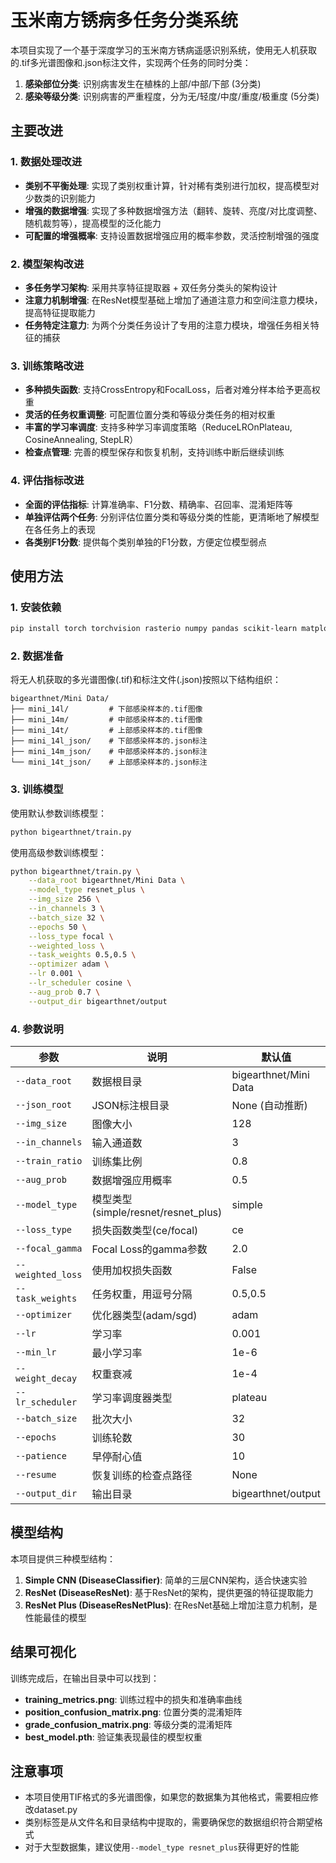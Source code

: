 # 玉米南方锈病多任务分类系统

本项目实现了一个基于深度学习的玉米南方锈病遥感识别系统，使用无人机获取的.tif多光谱图像和.json标注文件，实现两个任务的同时分类：

1. **感染部位分类**: 识别病害发生在植株的上部/中部/下部 (3分类)
2. **感染等级分类**: 识别病害的严重程度，分为无/轻度/中度/重度/极重度 (5分类)

## 主要改进

### 1. 数据处理改进

- **类别不平衡处理**: 实现了类别权重计算，针对稀有类别进行加权，提高模型对少数类的识别能力
- **增强的数据增强**: 实现了多种数据增强方法（翻转、旋转、亮度/对比度调整、随机裁剪等），提高模型的泛化能力
- **可配置的增强概率**: 支持设置数据增强应用的概率参数，灵活控制增强的强度

### 2. 模型架构改进

- **多任务学习架构**: 采用共享特征提取器 + 双任务分类头的架构设计
- **注意力机制增强**: 在ResNet模型基础上增加了通道注意力和空间注意力模块，提高特征提取能力
- **任务特定注意力**: 为两个分类任务设计了专用的注意力模块，增强任务相关特征的捕获

### 3. 训练策略改进

- **多种损失函数**: 支持CrossEntropy和FocalLoss，后者对难分样本给予更高权重
- **灵活的任务权重调整**: 可配置位置分类和等级分类任务的相对权重
- **丰富的学习率调度**: 支持多种学习率调度策略（ReduceLROnPlateau, CosineAnnealing, StepLR）
- **检查点管理**: 完善的模型保存和恢复机制，支持训练中断后继续训练

### 4. 评估指标改进

- **全面的评估指标**: 计算准确率、F1分数、精确率、召回率、混淆矩阵等
- **单独评估两个任务**: 分别评估位置分类和等级分类的性能，更清晰地了解模型在各任务上的表现
- **各类别F1分数**: 提供每个类别单独的F1分数，方便定位模型弱点

## 使用方法

### 1. 安装依赖

```bash
pip install torch torchvision rasterio numpy pandas scikit-learn matplotlib seaborn tqdm
```

### 2. 数据准备

将无人机获取的多光谱图像(.tif)和标注文件(.json)按照以下结构组织：

```
bigearthnet/Mini Data/
├── mini_14l/         # 下部感染样本的.tif图像
├── mini_14m/         # 中部感染样本的.tif图像
├── mini_14t/         # 上部感染样本的.tif图像
├── mini_14l_json/    # 下部感染样本的.json标注
├── mini_14m_json/    # 中部感染样本的.json标注
└── mini_14t_json/    # 上部感染样本的.json标注
```

### 3. 训练模型

使用默认参数训练模型：

```bash
python bigearthnet/train.py
```

使用高级参数训练模型：

```bash
python bigearthnet/train.py \
    --data_root bigearthnet/Mini Data \
    --model_type resnet_plus \
    --img_size 256 \
    --in_channels 3 \
    --batch_size 32 \
    --epochs 50 \
    --loss_type focal \
    --weighted_loss \
    --task_weights 0.5,0.5 \
    --optimizer adam \
    --lr 0.001 \
    --lr_scheduler cosine \
    --aug_prob 0.7 \
    --output_dir bigearthnet/output
```

### 4. 参数说明

| 参数 | 说明 | 默认值 |
|------|------|--------|
| `--data_root` | 数据根目录 | bigearthnet/Mini Data |
| `--json_root` | JSON标注根目录 | None (自动推断) |
| `--img_size` | 图像大小 | 128 |
| `--in_channels` | 输入通道数 | 3 |
| `--train_ratio` | 训练集比例 | 0.8 |
| `--aug_prob` | 数据增强应用概率 | 0.5 |
| `--model_type` | 模型类型(simple/resnet/resnet_plus) | simple |
| `--loss_type` | 损失函数类型(ce/focal) | ce |
| `--focal_gamma` | Focal Loss的gamma参数 | 2.0 |
| `--weighted_loss` | 使用加权损失函数 | False |
| `--task_weights` | 任务权重，用逗号分隔 | 0.5,0.5 |
| `--optimizer` | 优化器类型(adam/sgd) | adam |
| `--lr` | 学习率 | 0.001 |
| `--min_lr` | 最小学习率 | 1e-6 |
| `--weight_decay` | 权重衰减 | 1e-4 |
| `--lr_scheduler` | 学习率调度器类型 | plateau |
| `--batch_size` | 批次大小 | 32 |
| `--epochs` | 训练轮数 | 30 |
| `--patience` | 早停耐心值 | 10 |
| `--resume` | 恢复训练的检查点路径 | None |
| `--output_dir` | 输出目录 | bigearthnet/output |

## 模型结构

本项目提供三种模型结构：

1. **Simple CNN (DiseaseClassifier)**: 简单的三层CNN架构，适合快速实验
2. **ResNet (DiseaseResNet)**: 基于ResNet的架构，提供更强的特征提取能力
3. **ResNet Plus (DiseaseResNetPlus)**: 在ResNet基础上增加注意力机制，是性能最佳的模型

## 结果可视化

训练完成后，在输出目录中可以找到：

- **training_metrics.png**: 训练过程中的损失和准确率曲线
- **position_confusion_matrix.png**: 位置分类的混淆矩阵
- **grade_confusion_matrix.png**: 等级分类的混淆矩阵
- **best_model.pth**: 验证集表现最佳的模型权重

## 注意事项

- 本项目使用TIF格式的多光谱图像，如果您的数据集为其他格式，需要相应修改dataset.py
- 类别标签是从文件名和目录结构中提取的，需要确保您的数据组织符合期望格式
- 对于大型数据集，建议使用`--model_type resnet_plus`获得更好的性能